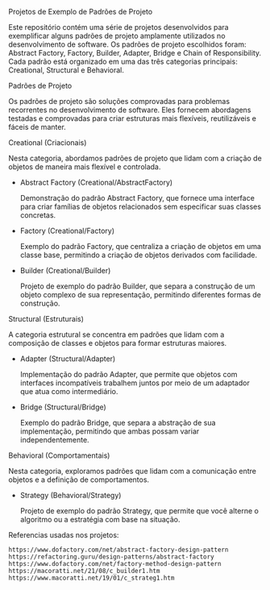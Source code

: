 Projetos de Exemplo de Padrões de Projeto

Este repositório contém uma série de projetos desenvolvidos para exemplificar alguns padrões de projeto amplamente utilizados no desenvolvimento de software. Os padrões de projeto escolhidos foram: Abstract Factory,     Factory, Builder, Adapter, Bridge e Chain of Responsibility. Cada padrão está organizado em uma das três categorias principais: Creational, Structural e Behavioral.

Padrões de Projeto

Os padrões de projeto são soluções comprovadas para problemas recorrentes no desenvolvimento de software. Eles fornecem abordagens testadas e comprovadas para criar estruturas mais flexíveis, reutilizáveis e fáceis de manter.

Creational (Criacionais)

Nesta categoria, abordamos padrões de projeto que lidam com a criação de objetos de maneira mais flexível e controlada.

- Abstract Factory (Creational/AbstractFactory)

    Demonstração do padrão Abstract Factory, que fornece uma interface para criar famílias de objetos relacionados sem especificar suas classes concretas.

- Factory (Creational/Factory)

    Exemplo do padrão Factory, que centraliza a criação de objetos em uma classe base, permitindo a criação de objetos derivados com facilidade.

- Builder (Creational/Builder)

    Projeto de exemplo do padrão Builder, que separa a construção de um objeto complexo de sua representação, permitindo diferentes formas de construção.

Structural (Estruturais)

A categoria estrutural se concentra em padrões que lidam com a composição de classes e objetos para formar estruturas maiores.

- Adapter (Structural/Adapter)

    Implementação do padrão Adapter, que permite que objetos com interfaces incompatíveis trabalhem juntos por meio de um adaptador que atua como intermediário.

- Bridge (Structural/Bridge)

    Exemplo do padrão Bridge, que separa a abstração de sua implementação, permitindo que ambas possam variar independentemente.

Behavioral (Comportamentais)

Nesta categoria, exploramos padrões que lidam com a comunicação entre objetos e a definição de comportamentos.

- Strategy (Behavioral/Strategy)

    Projeto de exemplo do padrão Strategy, que permite que você alterne o algoritmo ou a estratégia com base na situação.
    

Referencias usadas nos projetos:

    https://www.dofactory.com/net/abstract-factory-design-pattern
    https://refactoring.guru/design-patterns/abstract-factory
    https://www.dofactory.com/net/factory-method-design-pattern
    https://macoratti.net/21/08/c_builder1.htm
    https://www.macoratti.net/19/01/c_strateg1.htm





